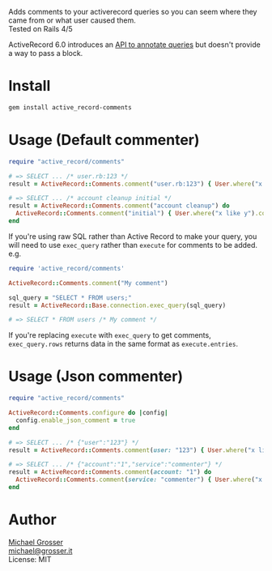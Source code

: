 Adds comments to your activerecord queries so you can seem where they came from or what user caused them.<br/>
Tested on Rails 4/5

ActiveRecord 6.0 introduces an [API to annotate queries](https://api.rubyonrails.org/classes/ActiveRecord/QueryMethods.html#method-i-annotate)
but doesn't provide a way to pass a block.

Install
=======

```bash
gem install active_record-comments
```

Usage (Default commenter)
=====

```ruby
require "active_record/comments"

# => SELECT ... /* user.rb:123 */
result = ActiveRecord::Comments.comment("user.rb:123") { User.where("x like y").count }

# => SELECT ... /* account cleanup initial */
result = ActiveRecord::Comments.comment("account cleanup") do
  ActiveRecord::Comments.comment("initial") { User.where("x like y").count }
end
```
If you're using raw SQL rather than Active Record to make your query, you will need to use `exec_query` rather than `execute` for comments to be added. e.g.
```ruby
require 'active_record/comments'

ActiveRecord::Comments.comment("My comment")

sql_query = "SELECT * FROM users;"
result = ActiveRecord::Base.connection.exec_query(sql_query)

# => SELECT * FROM users /* My comment */
```

If you're replacing `execute` with `exec_query` to get comments, `exec_query.rows` returns data in the same format as `execute.entries`.

Usage (Json commenter)
=====

```ruby
require "active_record/comments"

ActiveRecord::Comments.configure do |config|
  config.enable_json_comment = true
end

# => SELECT ... /* {"user":"123"} */
result = ActiveRecord::Comments.comment(user: "123") { User.where("x like y").count }

# => SELECT ... /* {"account":"1","service":"commenter"} */
result = ActiveRecord::Comments.comment(account: "1") do
  ActiveRecord::Comments.comment(service: "commenter") { User.where("x like y").count }
end
```

Author
======
[Michael Grosser](https://grosser.it)<br/>
michael@grosser.it<br/>
License: MIT<br/>
